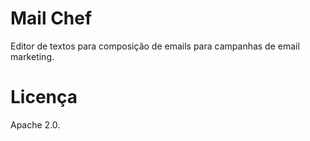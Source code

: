 # Mail Chef
Editor de textos para composição de emails para campanhas de email marketing.

# Licença
Apache 2.0.
